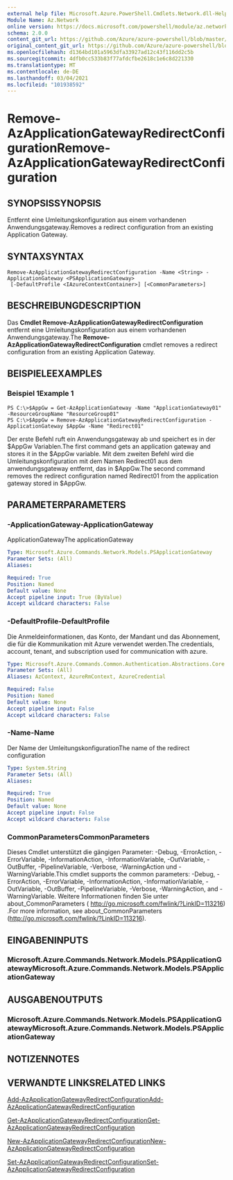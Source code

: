 ```yaml
---
external help file: Microsoft.Azure.PowerShell.Cmdlets.Network.dll-Help.xml
Module Name: Az.Network
online version: https://docs.microsoft.com/powershell/module/az.network/remove-azapplicationgatewayredirectconfiguration
schema: 2.0.0
content_git_url: https://github.com/Azure/azure-powershell/blob/master/src/Network/Network/help/Remove-AzApplicationGatewayRedirectConfiguration.md
original_content_git_url: https://github.com/Azure/azure-powershell/blob/master/src/Network/Network/help/Remove-AzApplicationGatewayRedirectConfiguration.md
ms.openlocfilehash: d1364bd101a5963dfa33927ad12c43f116dd2c5b
ms.sourcegitcommit: 4dfb0cc533b83f77afdcfbe2618c1e6c8d221330
ms.translationtype: MT
ms.contentlocale: de-DE
ms.lasthandoff: 03/04/2021
ms.locfileid: "101938592"
---
```

# <span data-ttu-id="0f55a-101">Remove-AzApplicationGatewayRedirectConfiguration</span><span class="sxs-lookup"><span data-stu-id="0f55a-101">Remove-AzApplicationGatewayRedirectConfiguration</span></span>

## <span data-ttu-id="0f55a-102">SYNOPSIS</span><span class="sxs-lookup"><span data-stu-id="0f55a-102">SYNOPSIS</span></span>
<span data-ttu-id="0f55a-103">Entfernt eine Umleitungskonfiguration aus einem vorhandenen Anwendungsgateway.</span><span class="sxs-lookup"><span data-stu-id="0f55a-103">Removes a redirect configuration from an existing Application Gateway.</span></span>

## <span data-ttu-id="0f55a-104">SYNTAX</span><span class="sxs-lookup"><span data-stu-id="0f55a-104">SYNTAX</span></span>

```
Remove-AzApplicationGatewayRedirectConfiguration -Name <String> -ApplicationGateway <PSApplicationGateway>
 [-DefaultProfile <IAzureContextContainer>] [<CommonParameters>]
```

## <span data-ttu-id="0f55a-105">BESCHREIBUNG</span><span class="sxs-lookup"><span data-stu-id="0f55a-105">DESCRIPTION</span></span>
<span data-ttu-id="0f55a-106">Das **Cmdlet Remove-AzApplicationGatewayRedirectConfiguration** entfernt eine Umleitungskonfiguration aus einem vorhandenen Anwendungsgateway.</span><span class="sxs-lookup"><span data-stu-id="0f55a-106">The **Remove-AzApplicationGatewayRedirectConfiguration** cmdlet removes a redirect configuration from an existing Application Gateway.</span></span>

## <span data-ttu-id="0f55a-107">BEISPIELE</span><span class="sxs-lookup"><span data-stu-id="0f55a-107">EXAMPLES</span></span>

### <span data-ttu-id="0f55a-108">Beispiel 1</span><span class="sxs-lookup"><span data-stu-id="0f55a-108">Example 1</span></span>
```
PS C:\>$AppGw = Get-AzApplicationGateway -Name "ApplicationGateway01" -ResourceGroupName "ResourceGroup01"
PS C:\>$AppGw = Remove-AzApplicationGatewayRedirectConfiguration -ApplicationGateway $AppGw -Name "Redirect01"
```

<span data-ttu-id="0f55a-109">Der erste Befehl ruft ein Anwendungsgateway ab und speichert es in der $AppGw Variablen.</span><span class="sxs-lookup"><span data-stu-id="0f55a-109">The first command gets an application gateway and stores it in the $AppGw variable.</span></span>
<span data-ttu-id="0f55a-110">Mit dem zweiten Befehl wird die Umleitungskonfiguration mit dem Namen Redirect01 aus dem anwendungsgateway entfernt, das in $AppGw.</span><span class="sxs-lookup"><span data-stu-id="0f55a-110">The second command removes the redirect configuration named Redirect01 from the application gateway stored in $AppGw.</span></span>

## <span data-ttu-id="0f55a-111">PARAMETER</span><span class="sxs-lookup"><span data-stu-id="0f55a-111">PARAMETERS</span></span>

### <span data-ttu-id="0f55a-112">-ApplicationGateway</span><span class="sxs-lookup"><span data-stu-id="0f55a-112">-ApplicationGateway</span></span>
<span data-ttu-id="0f55a-113">ApplicationGateway</span><span class="sxs-lookup"><span data-stu-id="0f55a-113">The applicationGateway</span></span>

```yaml
Type: Microsoft.Azure.Commands.Network.Models.PSApplicationGateway
Parameter Sets: (All)
Aliases:

Required: True
Position: Named
Default value: None
Accept pipeline input: True (ByValue)
Accept wildcard characters: False
```

### <span data-ttu-id="0f55a-114">-DefaultProfile</span><span class="sxs-lookup"><span data-stu-id="0f55a-114">-DefaultProfile</span></span>
<span data-ttu-id="0f55a-115">Die Anmeldeinformationen, das Konto, der Mandant und das Abonnement, die für die Kommunikation mit Azure verwendet werden.</span><span class="sxs-lookup"><span data-stu-id="0f55a-115">The credentials, account, tenant, and subscription used for communication with azure.</span></span>

```yaml
Type: Microsoft.Azure.Commands.Common.Authentication.Abstractions.Core.IAzureContextContainer
Parameter Sets: (All)
Aliases: AzContext, AzureRmContext, AzureCredential

Required: False
Position: Named
Default value: None
Accept pipeline input: False
Accept wildcard characters: False
```

### <span data-ttu-id="0f55a-116">-Name</span><span class="sxs-lookup"><span data-stu-id="0f55a-116">-Name</span></span>
<span data-ttu-id="0f55a-117">Der Name der Umleitungskonfiguration</span><span class="sxs-lookup"><span data-stu-id="0f55a-117">The name of the redirect configuration</span></span>

```yaml
Type: System.String
Parameter Sets: (All)
Aliases:

Required: True
Position: Named
Default value: None
Accept pipeline input: False
Accept wildcard characters: False
```

### <span data-ttu-id="0f55a-118">CommonParameters</span><span class="sxs-lookup"><span data-stu-id="0f55a-118">CommonParameters</span></span>
<span data-ttu-id="0f55a-119">Dieses Cmdlet unterstützt die gängigen Parameter: -Debug, -ErrorAction, -ErrorVariable, -InformationAction, -InformationVariable, -OutVariable, -OutBuffer, -PipelineVariable, -Verbose, -WarningAction und -WarningVariable.</span><span class="sxs-lookup"><span data-stu-id="0f55a-119">This cmdlet supports the common parameters: -Debug, -ErrorAction, -ErrorVariable, -InformationAction, -InformationVariable, -OutVariable, -OutBuffer, -PipelineVariable, -Verbose, -WarningAction, and -WarningVariable.</span></span> <span data-ttu-id="0f55a-120">Weitere Informationen finden Sie unter about_CommonParameters ( http://go.microsoft.com/fwlink/?LinkID=113216) .</span><span class="sxs-lookup"><span data-stu-id="0f55a-120">For more information, see about_CommonParameters (http://go.microsoft.com/fwlink/?LinkID=113216).</span></span>

## <span data-ttu-id="0f55a-121">EINGABEN</span><span class="sxs-lookup"><span data-stu-id="0f55a-121">INPUTS</span></span>

### <span data-ttu-id="0f55a-122">Microsoft.Azure.Commands.Network.Models.PSApplicationGateway</span><span class="sxs-lookup"><span data-stu-id="0f55a-122">Microsoft.Azure.Commands.Network.Models.PSApplicationGateway</span></span>

## <span data-ttu-id="0f55a-123">AUSGABEN</span><span class="sxs-lookup"><span data-stu-id="0f55a-123">OUTPUTS</span></span>

### <span data-ttu-id="0f55a-124">Microsoft.Azure.Commands.Network.Models.PSApplicationGateway</span><span class="sxs-lookup"><span data-stu-id="0f55a-124">Microsoft.Azure.Commands.Network.Models.PSApplicationGateway</span></span>

## <span data-ttu-id="0f55a-125">NOTIZEN</span><span class="sxs-lookup"><span data-stu-id="0f55a-125">NOTES</span></span>

## <span data-ttu-id="0f55a-126">VERWANDTE LINKS</span><span class="sxs-lookup"><span data-stu-id="0f55a-126">RELATED LINKS</span></span>

[<span data-ttu-id="0f55a-127">Add-AzApplicationGatewayRedirectConfiguration</span><span class="sxs-lookup"><span data-stu-id="0f55a-127">Add-AzApplicationGatewayRedirectConfiguration</span></span>](./Add-AzApplicationGatewayRedirectConfiguration.md)

[<span data-ttu-id="0f55a-128">Get-AzApplicationGatewayRedirectConfiguration</span><span class="sxs-lookup"><span data-stu-id="0f55a-128">Get-AzApplicationGatewayRedirectConfiguration</span></span>](./Get-AzApplicationGatewayRedirectConfiguration.md)

[<span data-ttu-id="0f55a-129">New-AzApplicationGatewayRedirectConfiguration</span><span class="sxs-lookup"><span data-stu-id="0f55a-129">New-AzApplicationGatewayRedirectConfiguration</span></span>](./New-AzApplicationGatewayRedirectConfiguration.md)

[<span data-ttu-id="0f55a-130">Set-AzApplicationGatewayRedirectConfiguration</span><span class="sxs-lookup"><span data-stu-id="0f55a-130">Set-AzApplicationGatewayRedirectConfiguration</span></span>](./Set-AzApplicationGatewayRedirectConfiguration.md)
